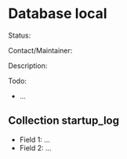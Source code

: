 # Database local

Status:

Contact/Maintainer:

Description:

Todo:
* ...


## Collection startup_log
* Field 1: ...
* Field 2: ...

